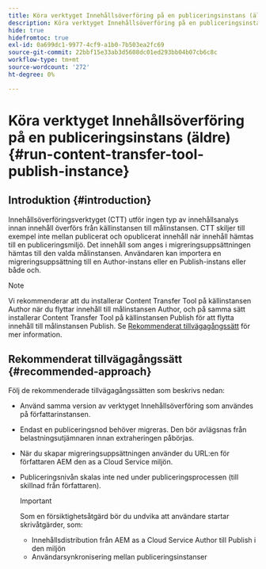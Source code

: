 ```yaml
---
title: Köra verktyget Innehållsöverföring på en publiceringsinstans (äldre)
description: Köra verktyget Innehållsöverföring på en publiceringsinstans
hide: true
hidefromtoc: true
exl-id: 0a699dc1-9977-4cf9-a1b0-7b503ea2fc69
source-git-commit: 22bbf15e33ab3d5608dc01ed293bb04b07cb6c8c
workflow-type: tm+mt
source-wordcount: '272'
ht-degree: 0%

---
```


# Köra verktyget Innehållsöverföring på en publiceringsinstans (äldre) {#run-content-transfer-tool-publish-instance}

## Introduktion {#introduction}

Innehållsöverföringsverktyget (CTT) utför ingen typ av innehållsanalys innan innehåll överförs från källinstansen till målinstansen. CTT skiljer till exempel inte mellan publicerat och opublicerat innehåll när innehåll hämtas till en publiceringsmiljö. Det innehåll som anges i migreringsuppsättningen hämtas till den valda målinstansen. Användaren kan importera en migreringsuppsättning till en Author-instans eller en Publish-instans eller både och.

>[!NOTE]
>Vi rekommenderar att du installerar Content Transfer Tool på källinstansen Author när du flyttar innehåll till målinstansen Author, och på samma sätt installerar Content Transfer Tool på källinstansen Publish för att flytta innehåll till målinstansen Publish. Se [Rekommenderat tillvägagångssätt](#recommended-approach) för mer information.

## Rekommenderat tillvägagångssätt {#recommended-approach}

Följ de rekommenderade tillvägagångssätten som beskrivs nedan:

* Använd samma version av verktyget Innehållsöverföring som användes på författarinstansen.

* Endast en publiceringsnod behöver migreras. Den bör avlägsnas från belastningsutjämnaren innan extraheringen påbörjas.

* När du skapar migreringsuppsättningen använder du URL:en för författaren AEM den as a Cloud Service miljön.

* Publiceringsnivån skalas inte ned under publiceringsprocessen (till skillnad från författaren).

   >[!IMPORTANT]
   >Som en försiktighetsåtgärd bör du undvika att användare startar skrivåtgärder, som:
   > * Innehållsdistribution från AEM as a Cloud Service Author till Publish i den miljön
   > * Användarsynkronisering mellan publiceringsinstanser

